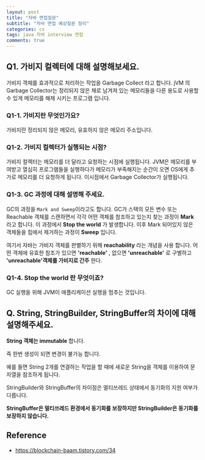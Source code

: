 ```yaml
---
layout: post
title: "자바 면접질문"
subtitle: "자바 면접 예상질문 정리"
categories: cs
tags: java 자바 interview 면접
comments: true
---
```


## Q1. 가비지 컬렉터에 대해 설명해보세요.

가비지 객체를 효과적으로 처리하는 작업을 Garbage Collect 라고 합니다. jVM 의 Garbage Collector는 정리되지 않은 채로 남겨져 있는 메모리들을 다른 용도로 사용할 수 있게 메모리를 해제 시키는 프로그램 입니다.

### Q1-1. 가비지란 무엇인가요?

가비지란 정리되지 않은 메모리, 유효하지 않은 메모리 주소입니다. 

### Q1-2. 가비지 컬렉터가 실행되는 시점? 

가비지 컬렉터는 메모리를 더 달라고 요청하는 시점에 실행됩니다. JVM은 메모리를 부여받고 열심히 프로그램들을 실행하다가 메모리가 부족해지는 순간이 오면 OS에게 추가로 메모리를 더 요청하게 됩니다. 이시점에서 Garbage Collector가 실행됩니다.

### Q1-3. GC 과정에 대해 설명해 주세요.

GC의 과정을 `Mark and Sweep`이라고도 합니다. GC가 스택의 모든 변수 또는 Reachable 객체를 스캔하면서 각각 어떤 객체를 참조하고 있는지 찾는 과정이 **Mark** 라고 합니다. 이 과정에서 **Stop the world** 가 발생합니다. 이후 Mark 되어있지 않은 객체들을 힙에서 제거하는 과정이 **Sweep** 입니다.

여기서 자바는 가비지 객체를 판별하기 위해  **reachability** 라는 개념을 사용 합니다. 어떤 객체에 유효한 참조가 있으면 **'reachable'** , 없으면 **'unreachable'** 로 구별하고 **'unreachable'객체를 가비지로 간주** 한다.

### Q1-4. Stop the world 란 무엇이죠?

 GC 실행을 위해 JVM이 애플리케이션 실행을 멈추는 것입니다. 



## Q. String, StringBuilder, StringBuffer의 차이에 대해 설명해주세요.

**String 객체는 immutable** 합니다.

즉 한번 생성이 되면 변경이 불가능 합니다.

예를 들면 String 2개를 연결하는 작업을 할 때에 새로운 String을 객체를 이용하여 문자열을 참조하게 됩니다.

StringBuilder와 StringBuffer의 차이점은 멀티쓰레드 상태에서 동기화의 지원 여부가 다릅니다.

**StringBuffer은 멀티쓰레드 환경에서 동기화를 보장하지만 StringBuilder은 동기화를 보장하지 않습니다.**

> 





## Reference

* https://blockchain-baam.tistory.com/34